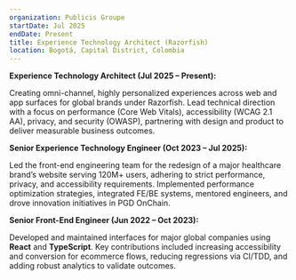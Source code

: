 ```yaml
---
organization: Publicis Groupe
startDate: Jul 2025
endDate: Present
title: Experience Technology Architect (Razorfish)
location: Bogotá, Capital District, Colombia
---
```


**Experience Technology Architect (Jul 2025 – Present):**

Creating omni-channel, highly personalized experiences across web and app surfaces for global brands under Razorfish. Lead technical direction with a focus on performance (Core Web Vitals), accessibility (WCAG 2.1 AA), privacy, and security (OWASP), partnering with design and product to deliver measurable business outcomes.

**Senior Experience Technology Engineer (Oct 2023 – Jul 2025):**

Led the front-end engineering team for the redesign of a major healthcare brand’s website serving 120M+ users, adhering to strict performance, privacy, and accessibility requirements. Implemented performance optimization strategies, integrated FE/BE systems, mentored engineers, and drove innovation initiatives in PGD OnChain.

**Senior Front-End Engineer (Jun 2022 – Oct 2023):**

Developed and maintained interfaces for major global companies using **React** and **TypeScript**. Key contributions included increasing accessibility and conversion for ecommerce flows, reducing regressions via CI/TDD, and adding robust analytics to validate outcomes.
